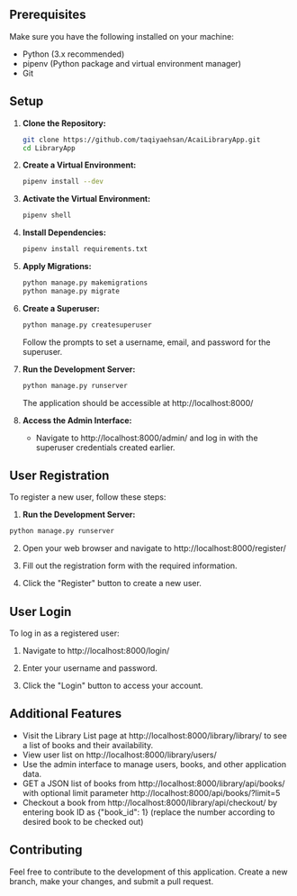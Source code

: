 ## Prerequisites

Make sure you have the following installed on your machine:

- Python (3.x recommended)
- pipenv (Python package and virtual environment manager)
- Git

## Setup

1. **Clone the Repository:**

   ```bash
   git clone https://github.com/taqiyaehsan/AcaiLibraryApp.git
   cd LibraryApp
   ```
2. **Create a Virtual Environment:**

   ```bash 
   pipenv install --dev
   ```

3. **Activate the Virtual Environment:**

     ```bash
     pipenv shell
     ```

4. **Install Dependencies:**

   ```bash
   pipenv install requirements.txt
   ```

5. **Apply Migrations:**

   ```bash
   python manage.py makemigrations
   python manage.py migrate
   ```

6. **Create a Superuser:**

   ```bash
   python manage.py createsuperuser
   ```

   Follow the prompts to set a username, email, and password for the superuser.

7. **Run the Development Server:**

   ```bash
   python manage.py runserver
   ```

   The application should be accessible at http://localhost:8000/

8. **Access the Admin Interface:**

   - Navigate to http://localhost:8000/admin/ and log in with the superuser credentials created earlier.


## User Registration

To register a new user, follow these steps:

1. **Run the Development Server:**

``` bash
python manage.py runserver
```

2. Open your web browser and navigate to http://localhost:8000/register/ 

3. Fill out the registration form with the required information.

4. Click the "Register" button to create a new user.


## User Login

To log in as a registered user:

1. Navigate to http://localhost:8000/login/

2. Enter your username and password.

3. Click the "Login" button to access your account.
   

## Additional Features

- Visit the Library List page at http://localhost:8000/library/library/ to see a list of books and their availability.
- View user list on http://localhost:8000/library/users/
- Use the admin interface to manage users, books, and other application data.
- GET a JSON list of books from http://localhost:8000/library/api/books/ with optional limit parameter http://localhost:8000/api/books/?limit=5 
- Checkout a book from http://localhost:8000/library/api/checkout/ by entering book ID as {"book_id": 1} (replace the number according to desired book to be checked out)

## Contributing

Feel free to contribute to the development of this application. Create a new branch, make your changes, and submit a pull request.
